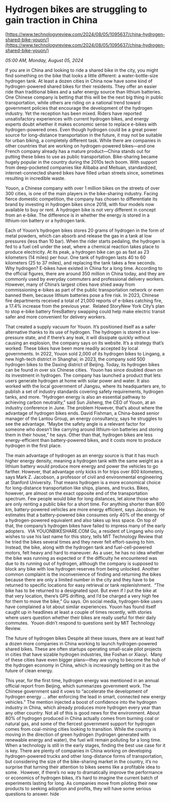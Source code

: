 # Hydrogen bikes are struggling to gain traction in China

[https://www.technologyreview.com/2024/08/05/1095637/china-hydrogen-shared-bike-youon/](https://www.technologyreview.com/2024/08/05/1095637/china-hydrogen-shared-bike-youon/)

*05:00 AM, Monday, August 05, 2024*

If you are in China and looking to ride a shared bike in the city, you might find something on the bike that looks a little different: a water-bottle-size hydrogen tank. At least a dozen cities in China now have some kind of hydrogen-powered shared bikes for their residents. They offer an easier ride than traditional bikes and a safer energy source than lithium batteries. One Chinese company is betting that this will be the next big thing in public transportation, while others are riding on a national trend toward government policies that encourage the development of the hydrogen industry.  Yet the reception has been mixed. Riders have reported unsatisfactory experiences with current hydrogen bikes, and energy experts doubt whether it makes economic sense to replace e-bikes with hydrogen-powered ones. Even though hydrogen could be a great power source for long-distance transportation in the future, it may not be suitable for urban biking, a completely different task. While there are companies in other countries that are working on hydrogen-powered bikes—and one French company already has a mature product—China stands out for putting these bikes to use as public transportation. Bike-sharing became hugely popular in the country during the 2010s tech boom. With support from deep-pocketed companies like Alibaba and Meituan, standardized, internet-connected shared bikes have filled urban streets since, sometimes resulting in incredible waste.

Youon, a Chinese company with over 1 million bikes on the streets of over 300 cities, is one of the main players in the bike-sharing industry. Facing fierce domestic competition, the company has chosen to differentiate its brand by investing in hydrogen bikes since 2018, with four models now available to buy or rent. A hydrogen bike is not very different in concept from an e-bike. The difference is in whether the energy is stored in a lithium-ion battery or a hydrogen tank.

Each of Youon’s hydrogen bikes stores 20 grams of hydrogen in the form of metal powders, which can absorb and release the gas in a tank at low pressures (less than 10 bar). When the rider starts pedaling, the hydrogen is fed to a fuel cell under the seat, where a chemical reaction takes place to produce electricity. At its peak, a hydrogen bike can go as fast as 23 kilometers (14 miles) per hour. One tank of hydrogen lasts 40 to 60 kilometers (25 to 37 miles), and replacing the tank takes a few seconds. Why hydrogen? E-bikes have existed in China for a long time. According to the official figures, there are around 350 million in China today, and they are commonly used by everyday commuters and professional delivery workers.  However, many of China’s largest cities have shied away from commissioning e-bikes as part of the public transportation network or even banned them, because lithium batteries pose a fire risk. In 2023, Chinese fire departments received a total of 21,000 reports of e-bikes catching fire, a 17.4% increase from the previous year.  Related StoryNew York City’s plan to stop e-bike battery firesBattery swapping could help make electric transit safer and more convenient for delivery workers.

That created a supply vacuum for Youon. It’s positioned itself as a safer alternative thanks to its use of hydrogen. The hydrogen is stored in a low-pressure state, and if there’s any leak, it will dissipate quickly without causing an explosion, the company says on its website.  It’s a strategy that’s worked: These bikes have been more readily accepted by local governments. In 2022, Youon sold 2,000 of its hydrogen bikes to Lingang, a new high-tech district in Shanghai; in 2023, the company sold 500 hydrogen bikes to the Daxing district of Beijing. Today, its hydrogen bikes can be found in over six Chinese cities.  Youon has since doubled down on its investment in hydrogen. The company has launched a product that lets users generate hydrogen at home with solar power and water. It also worked with the local government of Jiangsu, where its headquarters are, to publish a set of industry standards covering safety requirements, hydrogen tanks, and more. “Hydrogen energy is also an essential pathway to achieving carbon neutrality,” said Sun Jisheng, the CEO of Youon, at an industry conference in June. The problem However, that’s about where the advantage of hydrogen bikes ends. David Fishman, a China-based senior manager of the Lantou Group, an energy consultancy, says he struggles to see the advantage. “Maybe the safety angle is a relevant factor for someone who doesn’t like carrying around lithium-ion batteries and storing them in their house,” he says. Other than that, hydrogen bikes are less energy-efficient than battery-powered bikes, and it costs more to produce hydrogen in the first place.

The main advantage of hydrogen as an energy source is that it has much higher energy density, meaning a hydrogen tank with the same weight as a lithium battery would produce more energy and power the vehicles to go farther. However, that advantage only kicks in for trips over 800 kilometers, says Mark Z. Jacobson, a professor of civil and environmental engineering at Stanford University. That means hydrogen is a more economical choice for long-distance transportation like ships, planes, and trucks. Bikes, however, are almost on the exact opposite end of the transportation spectrum. Few people would bike for long distances, let alone those who are only renting a public bike for a short time. For anything shorter than 800 km, battery-powered vehicles are more energy efficient, says Jacobson. He estimates that a battery-powered bike consumes only 40% of the energy of a hydrogen-powered equivalent and also takes up less space. On top of that, the company’s hydrogen bikes have failed to impress many of the early adopters.   VIA YOUONBIKESHARE.COM   Gu, a resident of Lingang who only wishes to use his last name for this story, tells MIT Technology Review that he tried the bikes several times and they never felt effort-saving to him. Instead, the bike, along with the hydrogen tank and fuel-cell-powered motors, felt heavy and hard to maneuver. As a user, he has no idea whether the bike was running as expected or if the difficulty he encountered was due to its running out of hydrogen, although the company is supposed to block any bike with low hydrogen reserves from being unlocked. Another common complaint is the inconvenience of finding and returning the bikes because there are only a limited number in the city and they have to be returned to specific locations for easy retrieval or tank replenishment.  “The bike has to be returned to a designated spot. But even if I put the bike at that very location, there’s GPS drifting, and I’d be charged a very high fee for them to move the bike,” Gu says. On social media, hydrogen-bike users have complained a lot about similar experiences. Youon has found itself caught up in headlines at least a couple of times recently, with stories where users question whether their bikes are really useful for their daily commutes.  Youon didn’t respond to questions sent by MIT Technology Review.

The future of hydrogen bikes Despite all these issues, there are at least half a dozen more companies in China working to launch hydrogen-powered shared bikes. These are often startups operating small-scale pilot projects in cities that have sizable hydrogen industries, like Foshan or Xiaoyi.  Many of these cities have even bigger plans—they are vying to become the hub of the hydrogen economy in China, which is increasingly betting on it as the future of clean energy.

This year, for the first time, hydrogen energy was mentioned in an annual official report from Beijing, which summarizes government work. The Chinese government said it vows to “accelerate the development of hydrogen energy … after enforcing the lead in smart, connected new energy vehicles.” The mention injected a boost of confidence into the hydrogen industry in China, which already produces more hydrogen every year than any other country. Not all of this is good news for the environment. About 80% of hydrogen produced in China actually comes from burning coal or natural gas, and some of the fiercest government support for hydrogen comes from coal-mining cities looking to transition. While the country is moving in the direction of green hydrogen (hydrogen generated with renewable energy and water), the fuel will remain polluting for a long time. When a technology is still in the early stages, finding the best use case for it is key. There are plenty of companies in China working on developing hydrogen-powered trucks and other long-distance forms of transportation, but considering the size of the bike-sharing market in the country, it’s no surprise that turning their attention to bikes seems like a profitable idea to some.  However, if there’s no way to dramatically improve the performance or economics of hydrogen bikes, it’s hard to imagine the current batch of experiments lasting for long. As companies move from piloting their new products to seeking adoption and profits, they will have some serious questions to answer. hide

